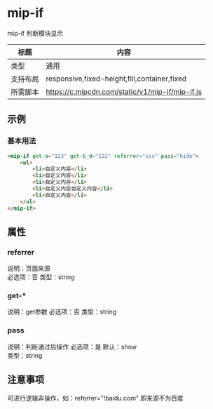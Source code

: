 # mip-if

mip-if 判断模块显示

标题|内容
----|----
类型|通用
支持布局|responsive,fixed-height,fill,container,fixed
所需脚本|https://c.mipcdn.com/static/v1/mip-if/mip-if.js

## 示例

### 基本用法
```html
<mip-if get-a="123" get-b_d="222" referrer="sss" pass="hide">
    <ul>
    	<li>自定义内容</li>
    	<li>自定义内容</li>
    	<li>自定义内容</li>
    	<li>自定义内容自定义内容</li>
    	<li>自定义内容</li>
    </ul>
</mip-if>
```

## 属性

### referrer
说明：页面来源  
必选项：否
类型：string

### get-*
说明：get参数
必选项：否
类型：string

### pass
说明：判断通过后操作
必选项：是
默认：show  
类型：string

## 注意事项
可进行逻辑非操作，如：referrer="!baidu.com" 即来源不为百度
